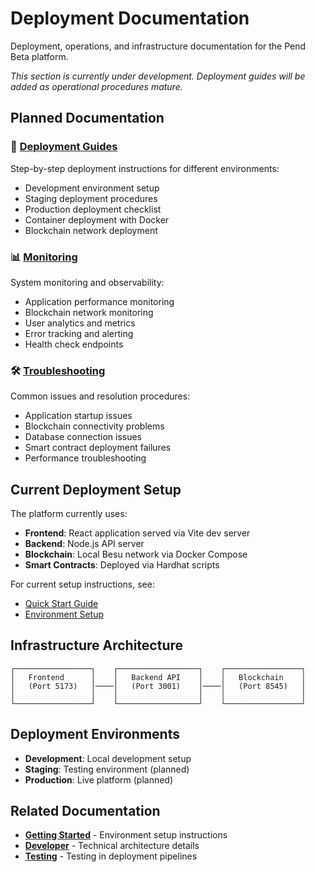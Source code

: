 # Deployment Documentation

Deployment, operations, and infrastructure documentation for the Pend Beta platform.

*This section is currently under development. Deployment guides will be added as operational procedures mature.*

## Planned Documentation

### 🚀 [Deployment Guides](./deployment-guides/)
Step-by-step deployment instructions for different environments:
- Development environment setup
- Staging deployment procedures
- Production deployment checklist
- Container deployment with Docker
- Blockchain network deployment

### 📊 [Monitoring](./monitoring.md)
System monitoring and observability:
- Application performance monitoring
- Blockchain network monitoring
- User analytics and metrics
- Error tracking and alerting
- Health check endpoints

### 🛠️ [Troubleshooting](./troubleshooting.md)
Common issues and resolution procedures:
- Application startup issues
- Blockchain connectivity problems
- Database connection issues
- Smart contract deployment failures
- Performance troubleshooting

## Current Deployment Setup

The platform currently uses:
- **Frontend**: React application served via Vite dev server
- **Backend**: Node.js API server
- **Blockchain**: Local Besu network via Docker Compose
- **Smart Contracts**: Deployed via Hardhat scripts

For current setup instructions, see:
- [Quick Start Guide](../getting-started/quick-start-guide.md)
- [Environment Setup](../getting-started/environments.md)

## Infrastructure Architecture

```
┌─────────────────┐    ┌──────────────────┐    ┌─────────────────┐
│   Frontend      │    │   Backend API    │    │   Blockchain    │
│   (Port 5173)   │────│   (Port 3001)    │────│   (Port 8545)   │
│                 │    │                  │    │                 │
└─────────────────┘    └──────────────────┘    └─────────────────┘
```

## Deployment Environments

- **Development**: Local development setup
- **Staging**: Testing environment (planned)
- **Production**: Live platform (planned)

## Related Documentation

- **[Getting Started](../getting-started/)** - Environment setup instructions
- **[Developer](../developer/)** - Technical architecture details
- **[Testing](../testing/)** - Testing in deployment pipelines 